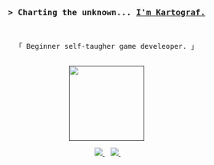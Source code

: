<!-- Intro  -->
<h3 align="center">
        <samp>&gt; Charting the unknown... 
                <b><a target="_blank" href="https://github.com/Kartogra-f">I'm Kartograf.</a></b>
        </samp>
</h3>
<br>

<p align="center">
        <samp>
                「 Beginner self-taugher game develeoper. 」
                <br>
                <br>
        </samp>
</p>
<p align='center'>
  <a href=""><img src="https://github-readme-stats.vercel.app/api?username=kartogra-f&theme=rose_pine" height="150"/a> 
</p>
  
<p align='center'>
  </a>&nbsp;&nbsp;
  <a href="https://twitter.com/home">
    <img src="https://img.shields.io/badge/twitter-C9CBFF.svg?&style=for-the-badge&logo=twitter&logoColor=white" />        
  </a>&nbsp;&nbsp;
  <a href="https://kartogra-f.github.io/">
    <img src="https://img.shields.io/badge/website-C9CBFF.svg?&style=for-the-badge&logo=website&logoColor=white" />        
  </a>&nbsp;&nbsp;
</p>
